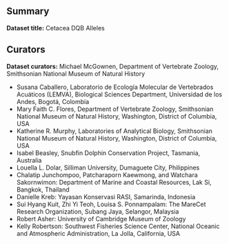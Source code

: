 ## Summary 
**Dataset title:** Cetacea DQB Alleles

## Curators
**Dataset curators:** Michael McGownen, Department of Vertebrate Zoology, Smithsonian National Museum of Natural History 
- Susana Caballero, Laboratorio de Ecología Molecular de Vertebrados Acuáticos (LEMVA), Biological Sciences Department, Universidad de los Andes, Bogotá, Colombia
- Mary Faith C. Flores, Department of Vertebrate Zoology, Smithsonian National Museum of Natural History, Washington, District of Columbia, USA
- Katherine R. Murphy, Laboratories of Analytical Biology, Smithsonian National Museum of Natural History, Washington, District of Columbia, USA
- Isabel Beasley, Snubfin Dolphin Conservation Project, Tasmania, Australia
- Louella L. Dolar, Silliman University, Dumaguete City, Philippines
- Chalatip Junchompoo, Patcharaporn Kaewmong, and Watchara Sakornwimon: Department of Marine and Coastal Resources, Lak Si, Bangkok, Thailand
- Danielle Kreb: Yayasan Konservasi RASI, Samarinda, Indonesia
- Sui Hyang Kuit, Zhi Yi Teoh, Louisa S. Ponnampalam: The MareCet Research Organization, Subang Jaya, Selangor, Malaysia
- Robert Asher: University of Cambridge Museum of Zoology
- Kelly Robertson: Southwest Fisheries Science Center, National Oceanic and Atmospheric Administration, La Jolla, California, USA